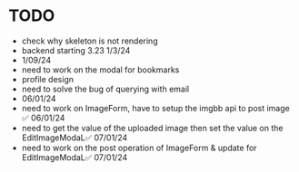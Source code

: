 # TODO
- check why skeleton is not rendering
- backend starting 3.23 1/3/24
- 1/09/24
- need to work on the modal for bookmarks
- profile design
- need to solve the bug of querying with email
- 06/01/24
- need to work on ImageForm, have to setup the imgbb api to post image ✅ 06/01/24
- need to get the value of the uploaded image then set the value on the EditImageModaL✅ 07/01/24
- need to work on the post operation of ImageForm & update for EditImageModaL✅ 07/01/24
